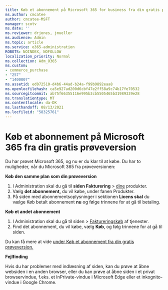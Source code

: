 ```yaml
---
title: Køb et abonnement på Microsoft 365 for business fra din gratis prøveversion
ms.author: cmcatee
author: cmcatee-MSFT
manager: scotv
ms.date: ''
ms.reviewer: drjones, jmueller
ms.audience: Admin
ms.topic: article
ms.service: o365-administration
ROBOTS: NOINDEX, NOFOLLOW
localization_priority: Normal
ms.collection: Adm_O365
ms.custom:
- commerce_purchase
- "257"
- "1400007"
ms.assetid: ed072510-d4b6-44ad-b24a-f99b9892eaa8
ms.openlocfilehash: ca5e927ad200d6cbf47e2ff58a9c74b17fe70532
ms.sourcegitcommit: ab75f66355116e995b3cb5505465b31989339e28
ms.translationtype: MT
ms.contentlocale: da-DK
ms.lasthandoff: 08/13/2021
ms.locfileid: "58325761"
---
```

# <a name="buy-a-subscription-to-microsoft-365-from-your-free-trial"></a>Køb et abonnement på Microsoft 365 fra din gratis prøveversion

Du har prøvet Microsoft 365, og nu er du klar til at købe. Du har to muligheder, når du Microsoft 365 fra prøveversionen:
  
 **Køb den samme plan som din prøveversion**
  
1. I Administration skal du gå til **siden Fakturering** \> [dine](https://go.microsoft.com/fwlink/p/?linkid=842054) produkter.
2. Vælg **det abonnement,** du vil købe, under fanen Produkter.
3. På siden med abonnementsoplysninger i sektionen **Licens skal** du vælge Køb betalt abonnement **nu** og følge trinnene for at gå til betaling.
 
**Køb et andet abonnement**
  
1. I Administration skal du  gå til siden \> [Faktureringskøb](https://go.microsoft.com/fwlink/p/?linkid=868433) af tjenester.
2. Find det abonnement, du vil købe, vælg **Køb**, og følg trinnene for at gå til siden.

Du kan få mere at vide [under Køb et abonnement fra din gratis prøveversion.](https://docs.microsoft.com/microsoft-365/commerce/try-or-buy-microsoft-365#buy-a-subscription-from-your-free-trial)

**Fejlfinding**

Hvis du har problemer med indlæsning af siden, kan du prøve at åbne websiden i en anden browser, eller du kan prøve at åbne siden i et privat browservindue, f.eks. et InPrivate-vindue i Microsoft Edge eller et inkognito-vindue i Google Chrome.